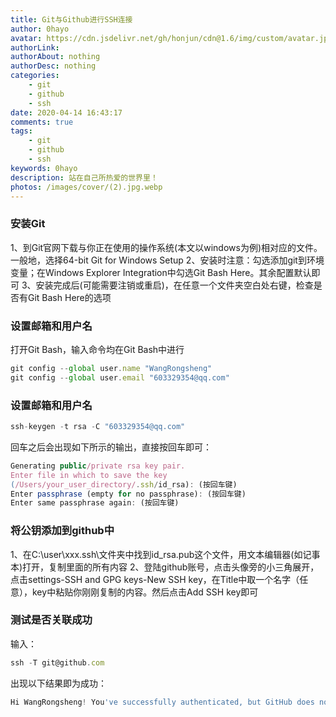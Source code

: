 ```yaml
---
title: Git与Github进行SSH连接
author: 0hayo
avatar: https://cdn.jsdelivr.net/gh/honjun/cdn@1.6/img/custom/avatar.jpg
authorLink: 
authorAbout: nothing
authorDesc: nothing
categories: 
    - git
    - github
    - ssh
date: 2020-04-14 16:43:17
comments: true
tags: 
    - git
    - github
    - ssh
keywords: 0hayo
description: 站在自己所热爱的世界里！
photos: /images/cover/(2).jpg.webp
---
```


### 安装Git
1、到Git官网下载与你正在使用的操作系统(本文以windows为例)相对应的文件。一般地，选择64-bit Git for Windows Setup
2、安装时注意：勾选添加git到环境变量；在Windows Explorer Integration中勾选Git Bash Here。其余配置默认即可
3、安装完成后(可能需要注销或重启)，在任意一个文件夹空白处右键，检查是否有Git Bash Here的选项

### 设置邮箱和用户名

打开Git Bash，输入命令均在Git Bash中进行

```js
git config --global user.name "WangRongsheng"
git config --global user.email "603329354@qq.com"
```

### 设置邮箱和用户名

```js
ssh-keygen -t rsa -C "603329354@qq.com"
```

回车之后会出现如下所示的输出，直接按回车即可：

```js
Generating public/private rsa key pair.
Enter file in which to save the key
(/Users/your_user_directory/.ssh/id_rsa): (按回车键)
Enter passphrase (empty for no passphrase): (按回车键)
Enter same passphrase again: (按回车键)
```

### 将公钥添加到github中

1、在C:\user\xxx\.ssh\文件夹中找到id_rsa.pub这个文件，用文本编辑器(如记事本)打开，复制里面的所有内容
2、登陆github账号，点击头像旁的小三角展开，点击settings-SSH and GPG keys-New SSH key，在Title中取一个名字（任意），key中粘贴你刚刚复制的内容。然后点击Add SSH key即可

### 测试是否关联成功

输入：

```js
ssh -T git@github.com
```

出现以下结果即为成功：

```js
Hi WangRongsheng! You've successfully authenticated, but GitHub does not provide shell access.
```